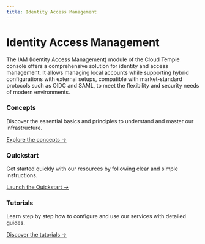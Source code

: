 ```yaml
---
title: Identity Access Management
---
```


# Identity Access Management

The IAM (Identity Access Management) module of the Cloud Temple console offers a comprehensive solution for identity and access management. It allows managing local accounts while supporting hybrid configurations with external setups, compatible with market-standard protocols such as OIDC and SAML, to meet the flexibility and security needs of modern environments.


<div class="card-grid">
  <div class="card">
    <h3>Concepts</h3>
    <p>Discover the essential basics and principles to understand and master our infrastructure.</p>
    <a href="./concepts" class="card-link">Explore the concepts &rarr;</a>
  </div>
  <div class="card">
    <h3>Quickstart</h3>
    <p>Get started quickly with our resources by following clear and simple instructions.</p>
    <a href="./quickstart" class="card-link">Launch the Quickstart &rarr;</a>
  </div>
    <div class="card">
    <h3>Tutorials</h3>
    <p>Learn step by step how to configure and use our services with detailed guides.</p>
    <a href="./tutorials" class="card-link">Discover the tutorials &rarr;</a>
  </div>
</div>